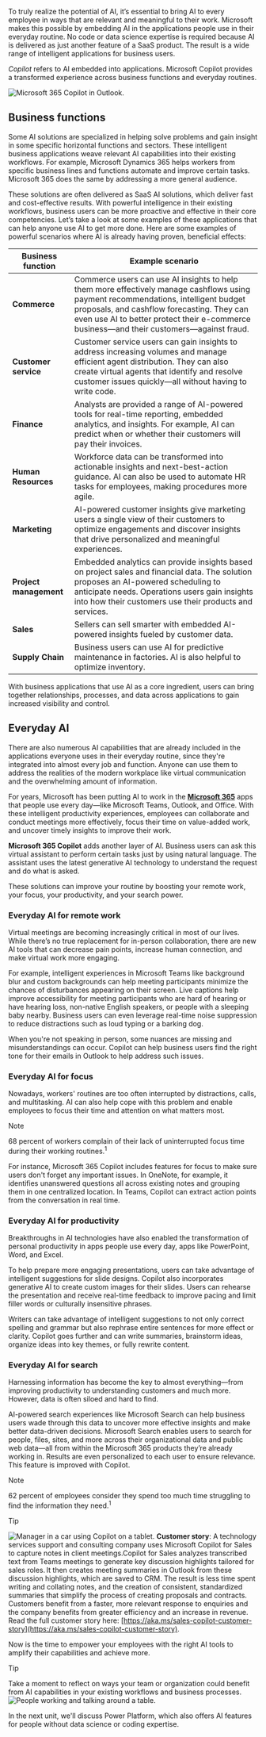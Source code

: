 To truly realize the potential of AI, it’s essential to bring AI to every employee in ways that are relevant and meaningful to their work. Microsoft makes this possible by embedding AI in the applications people use in their everyday routine. No code or data science expertise is required because AI is delivered as just another feature of a SaaS product. The result is a wide range of intelligent applications for business users. 

*Copilot* refers to AI embedded into applications. Microsoft Copilot provides a transformed experience across business functions and everyday routines. 
 
![Microsoft 365 Copilot in Outlook.](../media/4-outlook-example.png)

## Business functions

Some AI solutions are specialized in helping solve problems and gain insight in some specific horizontal functions and sectors. These intelligent business applications weave relevant AI capabilities into their existing workflows. For example, Microsoft Dynamics 365 helps workers from specific business lines and functions automate and improve certain tasks. Microsoft 365 does the same by addressing a more general audience. 

These solutions are often delivered as SaaS AI solutions, which deliver fast and cost-effective results. With powerful intelligence in their existing workflows, business users can be more proactive and effective in their core competencies. Let’s take a look at some examples of these applications that can help anyone use AI to get more done. Here are some examples of powerful scenarios where AI is already having proven, beneficial effects:

|**Business function**|**Example scenario**|
|-|-|
|**Commerce**|Commerce users can use AI insights to help them more effectively manage cashflows using payment recommendations, intelligent budget proposals, and cashflow forecasting. They can even use AI to better protect their e-commerce business—and their customers—against fraud.|
|**Customer service**|Customer service users can gain insights to address increasing volumes and manage efficient agent distribution. They can also create virtual agents that identify and resolve customer issues quickly—all without having to write code.|
|**Finance**|Analysts are provided a range of AI-powered tools for real-time reporting, embedded analytics, and insights. For example, AI can predict when or whether their customers will pay their invoices.|
|**Human Resources**|Workforce data can be transformed into actionable insights and next-best-action guidance. AI can also be used to automate HR tasks for employees, making procedures more agile.|
|**Marketing**|AI-powered customer insights give marketing users a single view of their customers to optimize engagements and discover insights that drive personalized and meaningful experiences.|
|**Project management**|Embedded analytics can provide insights based on project sales and financial data. The solution proposes an AI-powered scheduling to anticipate needs. Operations users gain insights into how their customers use their products and services.|
|**Sales**|Sellers can sell smarter with embedded AI-powered insights fueled by customer data.|
|**Supply Chain**|Business users can use AI for predictive maintenance in factories. AI is also helpful to optimize inventory.|

With business applications that use AI as a core ingredient, users can bring together relationships, processes, and data across applications to gain increased visibility and control.

## Everyday AI 

There are also numerous AI capabilities that are already included in the applications everyone uses in their everyday routine, since they're integrated into almost every job and function. Anyone can use them to address the realities of the modern workplace like virtual communication and the overwhelming amount of information.

For years, Microsoft has been putting AI to work in the **[Microsoft 365](https://aka.ms/everydayai)** apps that people use every day—like Microsoft Teams, Outlook, and Office. With these intelligent productivity experiences, employees can collaborate and conduct meetings more effectively, focus their time on value-added work, and uncover timely insights to improve their work.

**Microsoft 365 Copilot** adds another layer of AI. Business users can ask this virtual assistant to perform certain tasks just by using natural language. The assistant uses the latest generative AI technology to understand the request and do what is asked.

These solutions can improve your routine by boosting your remote work, your focus, your productivity, and your search power.

### Everyday AI for remote work

Virtual meetings are becoming increasingly critical in most of our lives. While there’s no true replacement for in-person collaboration, there are new AI tools that can decrease pain points, increase human connection, and make virtual work more engaging.

For example, intelligent experiences in Microsoft Teams like background blur and custom backgrounds can help meeting participants minimize the chances of disturbances appearing on their screen. Live captions help improve accessibility for meeting participants who are hard of hearing or have hearing loss, non-native English speakers, or people with a sleeping baby nearby. Business users can even leverage real-time noise suppression to reduce distractions such as loud typing or a barking dog.

When you're not speaking in person, some nuances are missing and misunderstandings can occur. Copilot can help business users find the right tone for their emails in Outlook to help address such issues.

### Everyday AI for focus

Nowadays, workers' routines are too often interrupted by distractions, calls, and multitasking. AI can also help cope with this problem and enable employees to focus their time and attention on what matters most.

> [!NOTE] 
> 68 percent of workers complain of their lack of uninterrupted focus time during their working routines.<sup>1</sup>

For instance, Microsoft 365 Copilot includes features for focus to make sure users don't forget any important issues. In OneNote, for example, it identifies unanswered questions all across existing notes and grouping them in one centralized location. In Teams, Copilot can extract action points from the conversation in real time.

### Everyday AI for productivity

Breakthroughs in AI technologies have also enabled the transformation of personal productivity in apps people use every day, apps like PowerPoint, Word, and Excel.

To help prepare more engaging presentations, users can take advantage of intelligent suggestions for slide designs. Copilot also incorporates generative AI to create custom images for their slides. Users can rehearse the presentation and receive real-time feedback to improve pacing and limit filler words or culturally insensitive phrases.

Writers can take advantage of intelligent suggestions to not only correct spelling and grammar but also rephrase entire sentences for more effect or clarity. Copilot goes further and can write summaries, brainstorm ideas, organize ideas into key themes, or fully rewrite content.

### Everyday AI for search

Harnessing information has become the key to almost everything—from improving productivity to understanding customers and much more. However, data is often siloed and hard to find.

AI-powered search experiences like Microsoft Search can help business users wade through this data to uncover more effective insights and make better data-driven decisions. Microsoft Search enables users to search for people, files, sites, and more across their organizational data and public web data—all from within the Microsoft 365 products they’re already working in. Results are even personalized to each user to ensure relevance. This feature is improved with Copilot.

> [!NOTE] 
> 62 percent of employees consider they spend too much time struggling to find the information they need.<sup>1</sup>

>[!TIP]
>![Manager in a car using Copilot on a tablet.](../media/copilot-customer-story.jpg)
>**Customer story**: A technology services support and consulting company uses Microsoft Copilot for Sales to capture notes in client meetings.​ Copilot for Sales analyzes transcribed text from Teams meetings to generate key discussion highlights tailored for sales roles. It then creates meeting summaries in Outlook from these discussion highlights, which are saved to CRM.​ The result is less time spent writing and collating notes, and the creation of consistent, standardized summaries that simplify the process of creating proposals and contracts.​ Customers benefit from a faster, more relevant response to enquiries and the company benefits from greater efficiency and an increase in revenue. Read the full customer story here: [https://aka.ms/sales-copilot-customer-story](https://aka.ms/sales-copilot-customer-story). 

Now is the time to empower your employees with the right AI tools to amplify their capabilities and achieve more. 

>[!TIP]
>Take a moment to reflect on ways your team or organization could benefit from AI capabilities in your existing workflows and business processes.
>![People working and talking around a table.](../media/2-reflection.jpg)

In the next unit, we'll discuss Power Platform, which also offers AI features for people without data science or coding expertise.